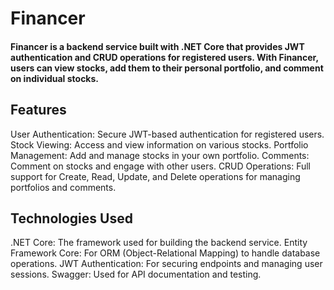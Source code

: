 # Financer
#### Financer is a backend service built with .NET Core that provides JWT authentication and CRUD operations for registered users. With Financer, users can view stocks, add them to their personal portfolio, and comment on individual stocks.

## Features
User Authentication: Secure JWT-based authentication for registered users.
Stock Viewing: Access and view information on various stocks.
Portfolio Management: Add and manage stocks in your own portfolio.
Comments: Comment on stocks and engage with other users.
CRUD Operations: Full support for Create, Read, Update, and Delete operations for managing portfolios and comments.

## Technologies Used
.NET Core: The framework used for building the backend service.
Entity Framework Core: For ORM (Object-Relational Mapping) to handle database operations.
JWT Authentication: For securing endpoints and managing user sessions.
Swagger: Used for API documentation and testing.
